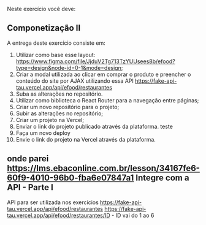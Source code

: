 
Neste exercício você deve:
## Componetização II
A entrega deste exercício consiste em:

1) Utilizar como base esse layout: https://www.figma.com/file/JjduV2Tg713TzYUUsees8b/efood?type=design&node-id=0-1&mode=design;
2) Criar a modal utilizada ao clicar em comprar o produto e preencher o conteúdo do site por AJAX utilizando essa API https://fake-api-tau.vercel.app/api/efood/restaurantes
3) Suba as alterações no repositório.
4) Utilizar como biblioteca o React Router para a navegação entre páginas;
5) Criar um novo repositório para o projeto;
6) Subir as alterações no repositório;
7) Criar um projeto na Vercel;
8) Enviar o link do projeto publicado através da plataforma. teste
4) Faça um novo deploy
5) Envie o link do projeto na Vercel através da plataforma.

## onde parei https://lms.ebaconline.com.br/lesson/34167fe6-60f9-4010-96b0-fba6e07847a1 Integre com a API - Parte I

API para ser utilizada nos exercícios
https://fake-api-tau.vercel.app/api/efood/restaurantes
https://fake-api-tau.vercel.app/api/efood/restaurantes/ID - ID vai do 1 ao 6

